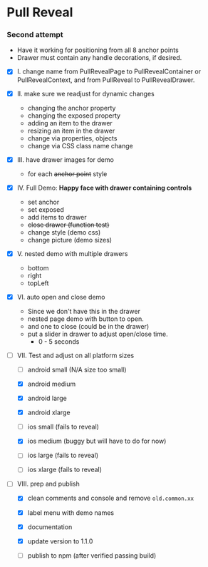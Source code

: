 # Pull Reveal
### Second attempt

- Have it working for positioning from all 8 anchor points
- Drawer must contain any handle decorations, if desired.

- [X] I. change name from PullRevealPage to PullRevealContainer or
PullRevealContext, and from PullReveal to PullRevealDrawer.

- [X] II. make sure we readjust for dynamic changes
    - changing the anchor property
    - changing the exposed property
    - adding an item to the drawer
    - resizing an item in the drawer
    - change via properties, objects
    - change via CSS class name change
    
- [X] III. have drawer images for demo
    - for each ~~anchor point~~ style 
    
- [X] IV. Full Demo:
    __Happy face with drawer containing controls__
    - set anchor
    - set exposed 
    - add items to drawer
    - ~~close drawer (function test)~~
    - change style (demo css)
    - change picture (demo sizes)    
    
- [X] V. nested demo with multiple drawers
    - bottom
    - right
    - topLeft
        
- [X] VI. auto open and close demo
    - Since we don't have this in the drawer
    - nested page demo with button to open.
    - and one to close (could be in the drawer)
    - put a slider in drawer to adjust open/close time.
        - 0 - 5 seconds

- [ ] VII. Test and adjust on all platform sizes
    - [ ] android small (N/A size too small)
    - [X] android medium
    - [X] android large
    - [X] android xlarge
    - [ ] ios small (fails to reveal)
    - [X] ios medium (buggy but will have to do for now)
    - [ ] ios large (fails to reveal)
    - [ ] ios xlarge (fails to reveal)
    
               
- [ ] VIII. prep and publish
    - [X] clean comments and console and remove `old.common.xx`
    - [X] label menu with demo names
    - [X] documentation
    - [X] update version to 1.1.0
    - [ ] publish to npm (after verified passing build)
                